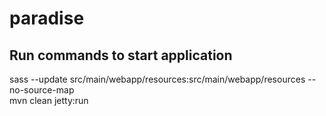 # paradise

## Run commands to start application
sass --update src/main/webapp/resources:src/main/webapp/resources --no-source-map \
mvn clean jetty:run